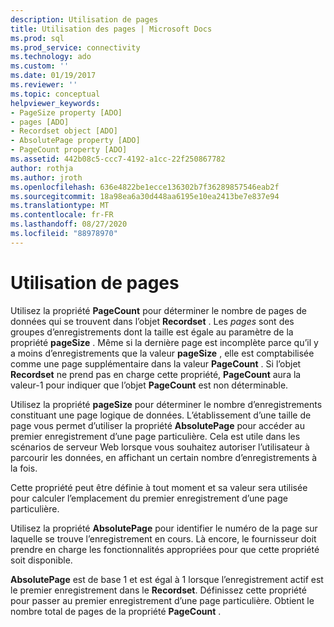 ```yaml
---
description: Utilisation de pages
title: Utilisation des pages | Microsoft Docs
ms.prod: sql
ms.prod_service: connectivity
ms.technology: ado
ms.custom: ''
ms.date: 01/19/2017
ms.reviewer: ''
ms.topic: conceptual
helpviewer_keywords:
- PageSize property [ADO]
- pages [ADO]
- Recordset object [ADO]
- AbsolutePage property [ADO]
- PageCount property [ADO]
ms.assetid: 442b08c5-ccc7-4192-a1cc-22f250867782
author: rothja
ms.author: jroth
ms.openlocfilehash: 636e4822be1ecce136302b7f36289857546eab2f
ms.sourcegitcommit: 18a98ea6a30d448aa6195e10ea2413be7e837e94
ms.translationtype: MT
ms.contentlocale: fr-FR
ms.lasthandoff: 08/27/2020
ms.locfileid: "88978970"
---
```

# <a name="using-pages"></a>Utilisation de pages
Utilisez la propriété **PageCount** pour déterminer le nombre de pages de données qui se trouvent dans l’objet **Recordset** . Les *pages* sont des groupes d’enregistrements dont la taille est égale au paramètre de la propriété **pageSize** . Même si la dernière page est incomplète parce qu’il y a moins d’enregistrements que la valeur **pageSize** , elle est comptabilisée comme une page supplémentaire dans la valeur **PageCount** . Si l’objet **Recordset** ne prend pas en charge cette propriété, **PageCount** aura la valeur-1 pour indiquer que l’objet **PageCount** est non déterminable.  
  
 Utilisez la propriété **pageSize** pour déterminer le nombre d’enregistrements constituant une page logique de données. L’établissement d’une taille de page vous permet d’utiliser la propriété **AbsolutePage** pour accéder au premier enregistrement d’une page particulière. Cela est utile dans les scénarios de serveur Web lorsque vous souhaitez autoriser l’utilisateur à parcourir les données, en affichant un certain nombre d’enregistrements à la fois.  
  
 Cette propriété peut être définie à tout moment et sa valeur sera utilisée pour calculer l’emplacement du premier enregistrement d’une page particulière.  
  
 Utilisez la propriété **AbsolutePage** pour identifier le numéro de la page sur laquelle se trouve l’enregistrement en cours. Là encore, le fournisseur doit prendre en charge les fonctionnalités appropriées pour que cette propriété soit disponible.  
  
 **AbsolutePage** est de base 1 et est égal à 1 lorsque l’enregistrement actif est le premier enregistrement dans le **Recordset**. Définissez cette propriété pour passer au premier enregistrement d’une page particulière. Obtient le nombre total de pages de la propriété **PageCount** .
